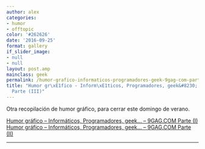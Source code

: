 ```yaml
---
author: alex
categories:
- humor
- offtopic
color: '#262626'
date: '2016-09-25'
format: gallery
if_slider_image:
- null
- null
layout: post.amp
mainclass: geek
permalink: /humor-grafico-informaticos-programadores-geek-9gag-com-parte-iii/
title: "Humor gr\xE1fico - Inform\xE1ticos, Programadores, geek&#8230; - 9GAG.COM
  Parte (III)"
---
```


Otra recopilación de humor gráfico, para cerrar este domingo de verano.

<a href="//humor-grafico-informaticos-11/" title="Humor gráfico – Informáticos, Programadores, geek… – 9GAG.COM Parte (I)" target="_blank">Humor gráfico – Informáticos, Programadores, geek… – 9GAG.COM Parte (I)</a>
<a href="/humor-grafico-informaticos/" title="Humor gráfico – Informáticos, Programadores, geek… – 9GAG.COM Parte (II)" target="_blank">Humor gráfico – Informáticos, Programadores, geek… – 9GAG.COM Parte (II)</a>

* * *

<div id="gallery-1" class="gallery galleryid-904 gallery-columns-3 gallery-size-thumbnail">
<dl class="gallery-item">
<dt class="gallery-icon landscape">
<a href="https://elbauldelprogramador.com/humor-grafico-informaticos-programadores-geek-9gag-com-parte-iii/292419_10151030364926840_1615042369_n/"><amp-img on="tap:lightbox1" role="button" tabindex="0" layout="responsive" src="/img/2012/08/292419_10151030364926840_1615042369_n1-150x150.jpg" class="attachment-thumbnail" alt="292419_10151030364926840_1615042369_n" width="150px" height="150px" /></a>
</dt>
</dl>
<dl class="gallery-item">
<dt class="gallery-icon landscape">
<a href="https://elbauldelprogramador.com/humor-grafico-informaticos-programadores-geek-9gag-com-parte-iii/603552_10150954606546840_960251269_n/"><amp-img on="tap:lightbox1" role="button" tabindex="0" layout="responsive" src="/img/2012/08/603552_10150954606546840_960251269_n1-150x150.jpg" class="attachment-thumbnail" alt="603552_10150954606546840_960251269_n" width="150px" height="150px" /></a>
</dt>
</dl>
<dl class="gallery-item">
<dt class="gallery-icon portrait">
<a href="https://elbauldelprogramador.com/humor-grafico-informaticos-programadores-geek-9gag-com-parte-iii/4571221_700b_v1/"><amp-img on="tap:lightbox1" role="button" tabindex="0" layout="responsive" src="/img/2012/08/4571221_700b_v11-150x150.jpg" class="attachment-thumbnail" alt="4571221_700b_v1" width="150px" height="150px" /></a>
</dt>
</dl>
<br  />
<dl class="gallery-item">
<dt class="gallery-icon portrait">
<a href="https://elbauldelprogramador.com/humor-grafico-informaticos-programadores-geek-9gag-com-parte-iii/4547129_700b/"><amp-img on="tap:lightbox1" role="button" tabindex="0" layout="responsive" src="/img/2012/08/4547129_700b1-150x150.jpg" class="attachment-thumbnail" alt="4547129_700b" width="150px" height="150px" /></a>
</dt>
</dl>
<dl class="gallery-item">
<dt class="gallery-icon portrait">
<a href="https://elbauldelprogramador.com/humor-grafico-informaticos-programadores-geek-9gag-com-parte-iii/avpfizxcaaa3rxp-2/"><amp-img on="tap:lightbox1" role="button" tabindex="0" layout="responsive" src="/img/2012/08/AvpFizXCAAA3RXp1-150x150.jpg" class="attachment-thumbnail" alt="AvpFizXCAAA3RXp" width="150px" height="150px" /></a>
</dt>
</dl>
<dl class="gallery-item">
<dt class="gallery-icon portrait">
<a href="https://elbauldelprogramador.com/humor-grafico-informaticos-programadores-geek-9gag-com-parte-iii/ensayos-2/"><amp-img on="tap:lightbox1" role="button" tabindex="0" layout="responsive" src="/img/2012/08/ensayos1-150x150.jpg" class="attachment-thumbnail" alt="ensayos" width="150px" height="150px" /></a>
</dt>
</dl>
<br  />
<dl class="gallery-item">
<dt class="gallery-icon landscape">
<a href="https://elbauldelprogramador.com/humor-grafico-informaticos-programadores-geek-9gag-com-parte-iii/2696090_700b/"><amp-img on="tap:lightbox1" role="button" tabindex="0" layout="responsive" src="/img/2012/08/2696090_700b1-150x150.jpg" class="attachment-thumbnail" alt="2696090_700b" width="150px" height="150px" /></a>
</dt>
</dl>
<dl class="gallery-item">
<dt class="gallery-icon landscape">
<a href="https://elbauldelprogramador.com/humor-grafico-informaticos-programadores-geek-9gag-com-parte-iii/4183958_460s_v1/"><amp-img on="tap:lightbox1" role="button" tabindex="0" layout="responsive" src="/img/2012/08/4183958_460s_v11-150x150.jpg" class="attachment-thumbnail" alt="4183958_460s_v1" width="150px" height="150px" /></a>
</dt>
</dl>
<dl class="gallery-item">
<dt class="gallery-icon portrait">
<a href="https://elbauldelprogramador.com/humor-grafico-informaticos-programadores-geek-9gag-com-parte-iii/4190955_460s-1/"><amp-img on="tap:lightbox1" role="button" tabindex="0" layout="responsive" src="/img/2012/08/4190955_460s-11-150x150.jpg" class="attachment-thumbnail" alt="4190955_460s (1)" width="150px" height="150px" /></a>
</dt>
</dl>
<br  />
<dl class="gallery-item">
<dt class="gallery-icon portrait">
<a href="https://elbauldelprogramador.com/humor-grafico-informaticos-programadores-geek-9gag-com-parte-iii/4191750_460s/"><amp-img on="tap:lightbox1" role="button" tabindex="0" layout="responsive" src="/img/2012/08/4191750_460s1-150x150.jpg" class="attachment-thumbnail" alt="4191750_460s" width="150px" height="150px" /></a>
</dt>
</dl>
<dl class="gallery-item">
<dt class="gallery-icon portrait">
<a href="https://elbauldelprogramador.com/humor-grafico-informaticos-programadores-geek-9gag-com-parte-iii/homenaje-a-teska/"><amp-img on="tap:lightbox1" role="button" tabindex="0" layout="responsive" src="/img/2012/08/Homenaje-a-Teska1-150x150.jpg" class="attachment-thumbnail" alt="Homenaje a Teska" width="150px" height="150px" /></a>
</dt>
</dl>
<dl class="gallery-item">
<dt class="gallery-icon portrait">
<a href="https://elbauldelprogramador.com/humor-grafico-informaticos-programadores-geek-9gag-com-parte-iii/4180523_700b/"><amp-img on="tap:lightbox1" role="button" tabindex="0" layout="responsive" src="/img/2012/08/4180523_700b1-150x150.jpg" class="attachment-thumbnail" alt="4180523_700b" width="150px" height="150px" /></a>
</dt>
</dl>
<br  />
<dl class="gallery-item">
<dt class="gallery-icon portrait">
<a href="https://elbauldelprogramador.com/humor-grafico-informaticos-programadores-geek-9gag-com-parte-iii/social-media-doctor/"><amp-img on="tap:lightbox1" role="button" tabindex="0" layout="responsive" src="/img/2012/08/social-media-doctor1.png" class="attachment-thumbnail" alt="social-media-doctor" width="600px" height="5092px" /></a>
</dt>
</dl>
<dl class="gallery-item">
<dt class="gallery-icon portrait">
<a href="https://elbauldelprogramador.com/humor-grafico-informaticos-programadores-geek-9gag-com-parte-iii/426565_177194745724080_154055244704697_265589_853276143_n/"><amp-img on="tap:lightbox1" role="button" tabindex="0" layout="responsive" src="/img/2012/08/426565_177194745724080_154055244704697_265589_853276143_n1-150x150.jpg" class="attachment-thumbnail" alt="426565_177194745724080_154055244704697_265589_853276143_n" width="150px" height="150px" /></a>
</dt>
</dl>
<dl class="gallery-item">
<dt class="gallery-icon portrait">
<a href="https://elbauldelprogramador.com/humor-grafico-informaticos-programadores-geek-9gag-com-parte-iii/383546_222035087906712_154055244704697_367098_390563735_n/"><amp-img on="tap:lightbox1" role="button" tabindex="0" layout="responsive" src="/img/2012/08/383546_222035087906712_154055244704697_367098_390563735_n1-150x150.jpg" class="attachment-thumbnail" alt="383546_222035087906712_154055244704697_367098_390563735_n" width="150px" height="150px" /></a>
</dt>
</dl>
<br  />
<dl class="gallery-item">
<dt class="gallery-icon portrait">
<a href="https://elbauldelprogramador.com/humor-grafico-informaticos-programadores-geek-9gag-com-parte-iii/4065307_700b_v2/"><amp-img on="tap:lightbox1" role="button" tabindex="0" layout="responsive" src="/img/2012/08/4065307_700b_v21-150x150.jpg" class="attachment-thumbnail" alt="4065307_700b_v2" width="150px" height="150px" /></a>
</dt>
</dl>
<dl class="gallery-item">
<dt class="gallery-icon landscape">
<a href="https://elbauldelprogramador.com/humor-grafico-informaticos-programadores-geek-9gag-com-parte-iii/seems-legit/"><amp-img on="tap:lightbox1" role="button" tabindex="0" layout="responsive" src="/img/2012/08/Seems-legit1-150x150.jpg" class="attachment-thumbnail" alt="Seems legit" width="150px" height="150px" /></a>
</dt>
</dl>
<dl class="gallery-item">
<dt class="gallery-icon landscape">
<a href="https://elbauldelprogramador.com/humor-grafico-informaticos-programadores-geek-9gag-com-parte-iii/wifi-names/"><amp-img on="tap:lightbox1" role="button" tabindex="0" layout="responsive" src="/img/2012/08/Wifi-Names1-150x150.jpg" class="attachment-thumbnail" alt="Wifi Names" width="150px" height="150px" /></a>
</dt>
</dl>
<br  />
</div>